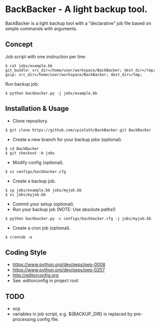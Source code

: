 BackBacker - A light backup tool.
=================================

BackBacker is a light backup tool with a "declarative" job file based on simple commands with arguments.


Concept
-------

Job script with one instruction per line:
```
$ cat jobs/example.bb
git_bundle: src_dir=/home/user/workspace/BackBacker; dest_dir=/tmp;
gzip: src_dir=/home/user/workspace/BackBacker; dest_dir=/tmp;
```

Run backup job:
```
$ python backbacker.py -j jobs/example.bb
```


Installation & Usage
--------------------

* Clone repository.
```
$ git clone https://github.com/cpieloth/BackBacker.git BackBacker
```
* Create a new branch for your backup jobs (optional).
```
$ cd BackBacker
$ git checkout -b jobs
```
* Modify config (optional).
```
$ vi configs/backbacker.cfg
```
* Create a backup job.
```
$ cp jobs/example.bb jobs/myjob.bb
$ vi jobs/myjob.bb
```
* Commit your setup (optional).
* Run your backup job (NOTE: Use absolute paths!)
```
$ python backbacker.py -c configs/backbacker.cfg -j jobs/myjob.bb
```
* Create a cron job (optional). 
```
$ crontab -e
```


Coding Style
------------

* https://www.python.org/dev/peps/pep-0008
* https://www.python.org/dev/peps/pep-0257
* http://editorconfig.org
* See .editorconfig in project root


TODO
----

* scp
* variables in job script, e.g. ${BACKUP_DIR} is replaced by pre-processing config file.
